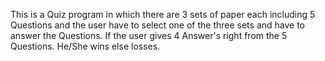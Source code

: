 This is a Quiz program in which there are 3 sets of paper each including 5 Questions and the user have to select one of the three sets and have to answer the Questions. If the user gives 4 Answer's right from the 5 Questions. He/She wins else losses.
